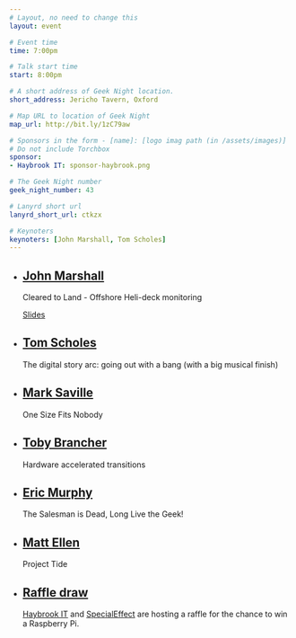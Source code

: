 ```yaml
---
# Layout, no need to change this
layout: event

# Event time
time: 7:00pm

# Talk start time 
start: 8:00pm

# A short address of Geek Night location. 
short_address: Jericho Tavern, Oxford

# Map URL to location of Geek Night
map_url: http://bit.ly/1zC79aw

# Sponsors in the form - [name]: [logo imag path (in /assets/images)]
# Do not include Torchbox
sponsor:
- Haybrook IT: sponsor-haybrook.png

# The Geek Night number
geek_night_number: 43

# Lanyrd short url
lanyrd_short_url: ctkzx

# Keynoters
keynoters: [John Marshall, Tom Scholes]
---
```


<ul class="keynotes">
     <li itemprop="performer" itemscope="itemscope" itemtype="http://schema.org/Person">
        <a href="http://www.fugro.com/media-centre/press-releases/fulldetails/2015/05/05/fugro-supports-caa-helicopter-operations-safety-research"><h2 itemprop="name">John Marshall</h2></a>
        <p>Cleared to Land - Offshore Heli-deck monitoring</p>
        <div class="downloads">
            <a href="http://www.fugro.com/media-centre/press-releases/fulldetails/2015/05/05/fugro-supports-caa-helicopter-operations-safety-research">Slides</a>
        </div> 
    </li>
    <li itemprop="performer" itemscope="itemscope" itemtype="http://schema.org/Person">
        <a href="http://www.grovestreetmedia.com"><h2 itemprop="name">Tom Scholes</h2></a>
        <p>The digital story arc: going out with a bang (with a big musical finish)</p>
        <!--
        <div class="downloads">
            <a href="/">Slides</a>
        </div> -->
    </li>
</ul>

<ul class="microslots">
    <li itemprop="performer" itemscope="itemscope" itemtype="http://schema.org/Person">
        <a href="https://www.youtube.com/watch?v=CHbzFMggIm0" itemprop="url"><h2 itemprop="name">Mark Saville</h2></a>
        <p>One Size Fits Nobody</p>
    </li>
    <li itemprop="performer" itemscope="itemscope" itemtype="http://schema.org/Person">
        <a href="https://docs.google.com/presentation/d/1GOcrRIpdlxdFJtSIYbrdSkkSJETRfpmevRyMyMp2uYE/" itemprop="url"><h2 itemprop="name">Toby Brancher</h2></a>
        <p>Hardware accelerated transitions</p>
    </li>
    <li itemprop="performer" itemscope="itemscope" itemtype="http://schema.org/Person">
        <a href="http://www.babelquest.co.uk/whitepaper-future-sales-it-resellers?utm_campaign=Future%20of%20Sales&utm_medium=Public%20Speaking&utm_source=Oxford%20Geek%20Night" itemprop="url"><h2 itemprop="name">Eric Murphy</h2></a>
        <p>The Salesman is Dead, Long Live the Geek!</p>
    </li>
    <li itemprop="performer" itemscope="itemscope" itemtype="http://schema.org/Person">
        <a href="https://drive.google.com/open?id=0B5AJvPDoKTmNaEdPTWtac2x6S2h3blNGVjVhMUhVTEdrWFl3" itemprop="url"><h2 itemprop="name">Matt Ellen</h2></a>
        <p>Project Tide</p>
    </li>
    <li itemprop="performer" itemscope="itemscope" itemtype="http://schema.org/Person">
        <a href="" itemprop="url"><h2 itemprop="name">Raffle draw</h2></a>
        <p><a href="http://www.haybrook.co.uk/">Haybrook IT</a> and <a href="http://www.specialeffect.org.uk/" title="Special Effect use technology to enhance the quality of life of people with physical disabilities">SpecialEffect</a> are hosting a raffle for the chance to win a Raspberry Pi.</p>
    </li>
</ul>


